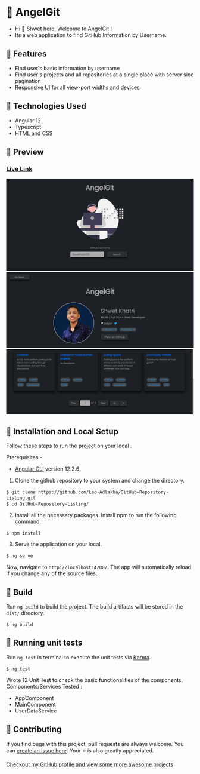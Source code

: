 # 🖤 AngelGit

- Hi 👋 Shwet here, Welcome to AngelGit !
- Its a web application to find GitHub Information by Username.

## 🚀 Features

- Find user's basic information by username
- Find user's projects and all repositories at a single place with server side pagination
- Responsive UI for all view-port widths and devices

## 🧰 Technologies Used

- Angular 12
- Typescript
- HTML and CSS

## 👀 Preview

### [Live Link](https://angelgit.netlify.app/)

![Home Page](/src/assets/homepage.jpg)
![User Details](/src/assets/userdetails.jpg)
![Repositories](/src/assets/repositories.jpg)

## 🧰 Installation and Local Setup

Follow these steps to run the project on your local .

Prerequisites -

- [Angular CLI](https://github.com/angular/angular-cli) version 12.2.6.

1. Clone the github repository to your system and change the directory.

```
$ git clone https://github.com/Leo-Adlakha/GitHub-Repository-Listing.git
$ cd GitHub-Repository-Listing/
```

2. Install all the necessary packages. Install npm to run the following command.

```
$ npm install
```

3. Serve the application on your local.

```
$ ng serve
```

Now, navigate to `http://localhost:4200/`. The app will automatically reload if you change any of the source files.

## 🧰 Build

Run `ng build` to build the project. The build artifacts will be stored in the `dist/` directory.

```
$ ng build
```

## 🧰 Running unit tests

Run `ng test` in terminal to execute the unit tests via [Karma](https://karma-runner.github.io).

```
$ ng test
```

Wrote 12 Unit Test to check the basic functionalities of the components. Components/Services Tested :

- AppComponent
- MainComponent
- UserDataService

## 🎇 Contributing

If you find bugs with this project, pull requests are always welcome. You can [create an issue here](https://github.com/ShwetKhatri2001/AngelGit/issues/new).
Your :star: is also greatly appreciated.

[Checkout my GitHub profile and view some more awesome projects](https://github.com/ShwetKhatri2001)
